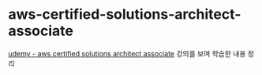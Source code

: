 # aws-certified-solutions-architect-associate

[udemy - aws certified solutions architect associate](https://www.udemy.com/course/aws-certified-solutions-architect-associate/) 강의를 보며 학습한 내용 정리
